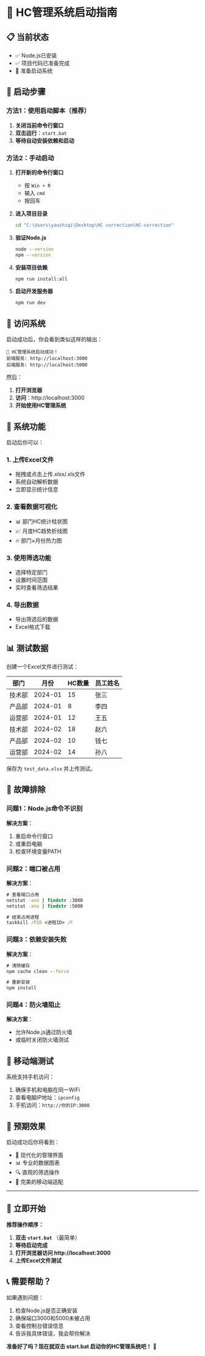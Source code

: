 # 🚀 HC管理系统启动指南

## 📋 当前状态
- ✅ Node.js已安装
- ✅ 项目代码已准备完成
- 🎯 准备启动系统

## 🔧 启动步骤

### 方法1：使用启动脚本（推荐）

1. **关闭当前命令行窗口**
2. **双击运行**：`start.bat`
3. **等待自动安装依赖和启动**

### 方法2：手动启动

1. **打开新的命令行窗口**
   - 按 `Win + R`
   - 输入 `cmd`
   - 按回车

2. **进入项目目录**
   ```cmd
   cd "C:\Users\yaozhiqi\Desktop\HC correction\HC-correction"
   ```

3. **验证Node.js**
   ```cmd
   node --version
   npm --version
   ```

4. **安装项目依赖**
   ```cmd
   npm run install:all
   ```

5. **启动开发服务器**
   ```cmd
   npm run dev
   ```

## 📱 访问系统

启动成功后，你会看到类似这样的输出：
```
🚀 HC管理系统启动成功！
前端服务: http://localhost:3000
后端服务: http://localhost:5000
```

然后：
1. **打开浏览器**
2. **访问**：http://localhost:3000
3. **开始使用HC管理系统**

## 🎨 系统功能

启动后你可以：

### 1. 上传Excel文件
- 拖拽或点击上传.xlsx/.xls文件
- 系统自动解析数据
- 立即显示统计信息

### 2. 查看数据可视化
- 📊 部门HC统计柱状图
- 📈 月度HC趋势折线图
- 🔥 部门×月份热力图

### 3. 使用筛选功能
- 选择特定部门
- 设置时间范围
- 实时查看筛选结果

### 4. 导出数据
- 导出筛选后的数据
- Excel格式下载

## 📊 测试数据

创建一个Excel文件进行测试：

| 部门 | 月份 | HC数量 | 员工姓名 |
|------|------|--------|----------|
| 技术部 | 2024-01 | 15 | 张三 |
| 产品部 | 2024-01 | 8 | 李四 |
| 运营部 | 2024-01 | 12 | 王五 |
| 技术部 | 2024-02 | 18 | 赵六 |
| 产品部 | 2024-02 | 10 | 钱七 |
| 运营部 | 2024-02 | 14 | 孙八 |

保存为 `test_data.xlsx` 并上传测试。

## 🔧 故障排除

### 问题1：Node.js命令不识别
**解决方案**：
1. 重启命令行窗口
2. 或重启电脑
3. 检查环境变量PATH

### 问题2：端口被占用
**解决方案**：
```cmd
# 查看端口占用
netstat -ano | findstr :3000
netstat -ano | findstr :5000

# 结束占用进程
taskkill /PID <进程ID> /F
```

### 问题3：依赖安装失败
**解决方案**：
```cmd
# 清除缓存
npm cache clean --force

# 重新安装
npm install
```

### 问题4：防火墙阻止
**解决方案**：
- 允许Node.js通过防火墙
- 或临时关闭防火墙测试

## 📱 移动端测试

系统支持手机访问：
1. 确保手机和电脑在同一WiFi
2. 查看电脑IP地址：`ipconfig`
3. 手机访问：`http://你的IP:3000`

## 🎉 预期效果

启动成功后你将看到：
- 🎨 现代化的管理界面
- 📊 专业的数据图表
- 🔍 直观的筛选操作
- 📱 完美的移动端适配

---

## 🚀 立即开始

**推荐操作顺序：**

1. **双击 `start.bat`** （最简单）
2. **等待启动完成**
3. **打开浏览器访问 http://localhost:3000**
4. **上传Excel文件测试**

## 📞 需要帮助？

如果遇到问题：
1. 检查Node.js是否正确安装
2. 确保端口3000和5000未被占用
3. 查看控制台错误信息
4. 告诉我具体错误，我会帮你解决

**准备好了吗？现在就双击 start.bat 启动你的HC管理系统吧！** 🎯
